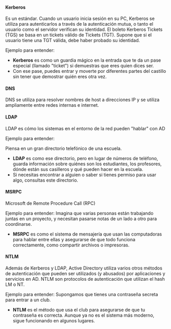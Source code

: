 #### Kerberos
Es un estándar. Cuando un usuario inicia sesión en su PC, Kerberos se utiliza para autenticarlos a través de la autenticación mutua, o tanto el usuario como el servidor verifican su identidad.
El boleto Kerberos Tickets (TGS) se basa en un tickets válido de Tickets (TGT). Supone que si el usuario tiene una TGT válida, debe haber probado su identidad.

Ejemplo para entender:
- **Kerberos** es como un guardia mágico en la entrada que te da un pase especial (llamado "ticket") si demuestras que eres quien dices ser.
- Con ese pase, puedes entrar y moverte por diferentes partes del castillo sin tener que demostrar quién eres otra vez.

#### DNS
DNS se utiliza para resolver nombres de host a direcciones IP y se utiliza ampliamente entre redes internas e internet.

#### LDAP
LDAP es cómo los sistemas en el entorno de la red pueden "hablar" con AD

Ejemplo para entender:

Piensa en un gran directorio telefónico de una escuela.
- **LDAP** es como ese directorio, pero en lugar de números de teléfono, guarda información sobre quiénes son los estudiantes, los profesores, dónde están sus casilleros y qué pueden hacer en la escuela.
- Si necesitas encontrar a alguien o saber si tienes permiso para usar algo, consultas este directorio.

#### MSRPC
Microsoft de Remote Procedure Call (RPC) 

Ejemplo para entender:
Imagina que varias personas están trabajando juntas en un proyecto, y necesitan pasarse notas de un lado a otro para coordinarse.

- **MSRPC** es como el sistema de mensajería que usan las computadoras para hablar entre ellas y asegurarse de que todo funciona correctamente, como compartir archivos o impresoras.

#### NTLM
Además de Kerberos y LDAP, Active Directory utiliza varios otros métodos de autenticación que pueden ser utilizados (y abusados) por aplicaciones y servicios en AD.  NTLM son protocolos de autenticación que utilizan el hash LM o NT. 

Ejemplo para entender:
Supongamos que tienes una contraseña secreta para entrar a un club.

- **NTLM** es el método que usa el club para asegurarse de que tu contraseña es correcta. Aunque ya no es el sistema más moderno, sigue funcionando en algunos lugares.
